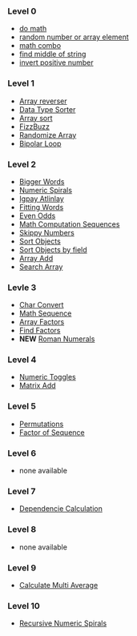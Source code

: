 ### Level 0
- <a href="practice29/README.md" target="_blank">do math</a>
- <a href="practice30/README.md" target="_blank">random number or array element</a>
- <a href="practice31/README.md" target="_blank">math combo</a>
- <a href="practice32/README.md" target="_blank">find middle of string</a>
- <a href="practice33/README.md" target="_blank">invert positive number</a>

### Level 1
- <a href="practice02/README.md" target="_blank">Array reverser</a>
- <a href="practice03/README.md" target="_blank">Data Type Sorter</a>
- <a href="practice04/README.md" target="_blank">Array sort</a>
- <a href="practice05/README.md" target="_blank">FizzBuzz</a>
- <a href="practice20/README.md" target="_blank">Randomize Array</a>
- <a href="practice21/README.md" target="_blank">Bipolar Loop</a>

### Level 2
- <a href="practice01/README.md" target="_blank">Bigger Words</a>
- <a href="practice06/README.md" target="_blank">Numeric Spirals</a>
- <a href="practice07/README.md" target="_blank">Igpay Atlinlay</a>
- <a href="practice09/README.md" target="_blank">Fitting Words</a>
- <a href="practice11/README.md" target="_blank">Even Odds</a>
- <a href="practice13/README.md" target="_blank">Math Computation Sequences</a>
- <a href="practice17/README.md" target="_blank">Skippy Numbers</a>
- <a href="practice11/README.md" target="_blank">Sort Objects</a>
- <a href="practice22/README.md" target="_blank">Sort Objects by field</a>
- <a href="practice25/README.md" target="_blank">Array Add</a>
- <a href="practice26/README.md" target="_blank">Search Array</a>

### Levle 3
- <a href="practice08/README.md" target="_blank">Char Convert</a>
- <a href="practice12/README.md" target="_blank">Math Sequence</a>
- <a href="practice14/README.md" target="_blank">Array Factors</a>
- <a href="practice23/README.md" target="_blank">Find Factors</a>
- **NEW** <a href="practice28/README.md" target="_blank">Roman Numerals</a>

### Level 4
- <a href="practice15/README.md" target="_blank">Numeric Toggles</a>
- <a href="practice24/README.md" target="_blank">Matrix Add</a>

### Level 5
- <a href="practice10/README.md" target="_blank">Permutations</a>
- <a href="practice16/README.md" target="_blank">Factor of Sequence</a>

### Level 6
- none available

### Level 7
- <a href="practice35/README.md" target="_blank">Dependencie Calculation</a>

### Level 8
- none available

### Level 9
- <a href="practice18/README.md" target="_blank">Calculate Multi Average</a>

### Level 10
- <a href="practice27/README.md" target="_blank">Recursive Numeric Spirals</a>
